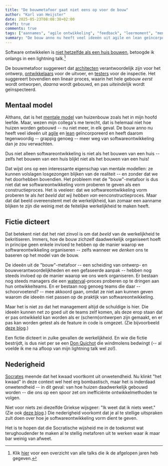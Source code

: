```yaml
---
title: "De bouwmetafoor gaat niet eens op voor de bouw"
author: "Karl van Heijster"
date: 2025-05-23T08:08:38+02:00
draft: true
comments: true
tags: ["aannames", "agile ontwikkeling", "feedback", "leermoment", "mentaal model", "presenteren"]
summary: "De bouw anno nu heeft veel ideeën uit agile en lean geïncorporeerd en heeft daarom tegenwoordig -- grappig genoeg -- meer weg van softwareontwikkeling dan je zou verwachten. Dus niet alleen softwareontwikkeling is niet als het bouwen van een huis -- zelfs het bouwen van een huis blijkt niet als het bouwen van een huis!"
---
```


Software ontwikkelen is [niet hetzelfde als een huis bouwen](/blog/25/03/de-bouwmetafoor/ "'De bouwmetafoor'"), betoogde ik onlangs in een lightning talk.[^1] 


De bouwmetafoor suggereert dat [architecten](/tags/software-architect-rol/ "Blogs met de tag 'software architect (rol)'") verantwoordelijk zijn voor het ontwerp, [ontwikkelaars](/tags/software-ontwikkelaar-rol/ "Blogs met de tag 'software ontwikkelaar (rol)'") voor de uitvoer, en [testers](/tags/tester-rol/ "Blogs met de tag 'tester (rol)'") voor de inspectie. Het suggereert bovendien een lineair proces, waarin het hele gebouw *eerst* wordt ontworpen, *daarna* wordt gebouwd, en pas *uiteindelijk* wordt geïnspecteerd.


## Mentaal model


Althans, dat is het [mentale model](/tags/mentaal-model/ "Blogs met de tag 'mentaal model'") van huizenbouw zoals het in mijn hoofd leefde. Maar, wezen mijn collega's me terecht, dat is helemaal niet hoe huizen worden gebouwd -- nu niet meer, in elk geval. De bouw anno nu heeft veel ideeën uit [agile](/tags/agile-ontwikkeling/ "Blogs met de tag 'agile ontwikkeling'") en [lean](https://nl.wikipedia.org/wiki/Lean_manufacturing "'Lean manufacturing', Wikipedia") geïncorporeerd en heeft daarom tegenwoordig -- grappig genoeg -- meer weg van softwareontwikkeling dan je zou verwachten.


Dus niet alleen softwareontwikkeling is niet als het bouwen van een huis -- zelfs het bouwen van een huis blijkt niet als het bouwen van een huis!


Dat wijst ons op een interessante eigenschap van mentale modellen: ze kunnen volslagen losgezongen blijken van de realiteit -- en zonder dat we het doorhebben bovendien. Het probleem met de "bouw"-metafoor is dus niet dat we softwareontwikkeling vorm proberen te geven als een constructieproces. Het is veeleer: dat we softwareontwikkeling vorm proberen te als *het beeld dat wij hebben van* eenconstructieproces. Maar dat dat beeld overeenstemt met de werkelijkheid, kan zomaar een aanname blijken te zijn die weinig met de feitelijke werkelijkheid te maken heeft.


## Fictie dicteert


Dat betekent niet dat het niet zinvol is om dat *beeld* van de werkelijkheid te bekritiseren. Immers, hoe de bouw zichzelf daadwerkelijk organiseert hoeft in principe geen enkele invloed te hebben op de manier waarop we softwareontwikkeling organiseren -- zelfs wanneer we *denken* ons te baseren op het model van de bouw.


De ideeën uit de "bouw"-metafoor -- een scheiding van ontwerp- en bouwverantwoordelijkheden en een gefaseerde aanpak -- hebben nog steeds invloed op de manier waarop we ons werk organiseren. Er bestaan nog steeds managers die een [waterval](/tags/waterval/ "Blogs met de tag 'waterval'")-proces proberen op te dringen aan hun ontwikkelteams. En er bestaan nog genoeg teams die daar -- schoorvoetend? -- mee akkoord gaan, omdat ze niet aan kunnen geven waarom die ideeën niet passen op de praktijk van softwareontwikkeling. 


Maar het is niet zo dat het management altijd de schuldige is hier. Die ideeën kunnen net zo goed uit de teams zelf komen, als deze erop staan dat er pas ontwikkeld kan worden als er (scherm)ontwerpen zijn gemaakt, en er pas kan worden getest als de feature in code is omgezet. (Zie bijvoorbeeld [deze blog](/blog/23/10/sprints-zijn-geen-miniwatervallen/ "'Sprints zijn geen miniwatervallen'").)


Een fictie dicteert in zulke gevallen de werkelijkheid. En wie die fictie bestrijdt, is dus niet per se een [Don Quichot](https://en.wikipedia.org/wiki/Don_Quixote "'Don Quixote', Wikipedia") die windmolens bedwingt (-- al voelde ik me na afloop van mijn lightning talk wel zo!).


## Nederigheid


[Socrates](https://plato.stanford.edu/entries/socrates/ "'Socrates', Stanford Encyclopedia of Philosophy") meende dat het kwaad voortkomt uit onwetendheid. Nu klinkt "het kwaad" in deze context wel heel erg bombastisch, maar het is inderdaad onwetendheid -- in dit geval: van hoe huizen daadwerkelijk gebouwd worden -- die ons op een spoor zet om inefficiënte ontwikkelmethoden te volgen.


Niet voor niets zei diezelfde Griekse wijsgeer: "Ik weet dat ik niets weet." (Zie ook [deze blog](/blog/23/02/de-programmeur-de-filosoof/ "'De programmeur, de filosoof'").) Die nederigheid voorkomt dat je al te stellige uitspraken zult doen over hoe je softwareontwikkeling vorm dient te geven. 


Het is te hopen dat die Socratische wijsheid me in de toekomst wat terughoudender te maken al te stellig metaforen uit te werken waar ik maar bar weinig van afweet.   


[^1]: Klik [hier](/talks/overview/ "'Overzicht'") voor een overzicht van alle talks die ik de afgelopen jaren heb gegeven.
